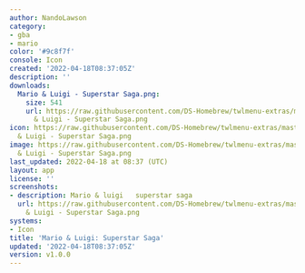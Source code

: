 ```yaml
---
author: NandoLawson
category:
- gba
- mario
color: '#9c8f7f'
console: Icon
created: '2022-04-18T08:37:05Z'
description: ''
downloads:
  Mario & Luigi - Superstar Saga.png:
    size: 541
    url: https://raw.githubusercontent.com/DS-Homebrew/twlmenu-extras/master/_nds/TWiLightMenu/icons/Mario
      & Luigi - Superstar Saga.png
icon: https://raw.githubusercontent.com/DS-Homebrew/twlmenu-extras/master/_nds/TWiLightMenu/icons/Mario
  & Luigi - Superstar Saga.png
image: https://raw.githubusercontent.com/DS-Homebrew/twlmenu-extras/master/_nds/TWiLightMenu/icons/Mario
  & Luigi - Superstar Saga.png
last_updated: 2022-04-18 at 08:37 (UTC)
layout: app
license: ''
screenshots:
- description: Mario & luigi   superstar saga
  url: https://raw.githubusercontent.com/DS-Homebrew/twlmenu-extras/master/_nds/TWiLightMenu/icons/Mario
    & Luigi - Superstar Saga.png
systems:
- Icon
title: 'Mario & Luigi: Superstar Saga'
updated: '2022-04-18T08:37:05Z'
version: v1.0.0
---
```

